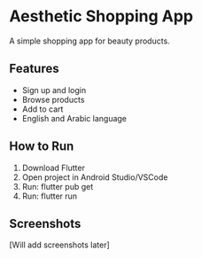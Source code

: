 # Aesthetic Shopping App

A simple shopping app for beauty products.

## Features
- Sign up and login
- Browse products  
- Add to cart
- English and Arabic language

## How to Run
1. Download Flutter
2. Open project in Android Studio/VSCode
3. Run: flutter pub get
4. Run: flutter run

## Screenshots
[Will add screenshots later]